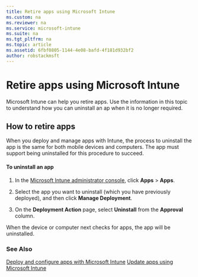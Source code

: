 ```yaml
---
title: Retire apps using Microsoft Intune
ms.custom: na
ms.reviewer: na
ms.service: microsoft-intune
ms.suite: na
ms.tgt_pltfrm: na
ms.topic: article
ms.assetid: 6fbf0805-1144-4e08-bafd-4f181d932bf2
author: robstackmsft
---
```

# Retire apps using Microsoft Intune
Microsoft Intune can help you retire apps. Use the information in this topic to understand how you can uninstall an ap when it is no longer required.

## How to retire apps
When you deploy and manage apps with Intune, the process to uninstall the app is the same for both mobile devices and computers. The app must support being uninstalled for this procedure to succeed.

#### To uninstall an app

1.  In the [Microsoft Intune administrator console](https://manage.microsoft.com), click **Apps** &gt; **Apps**.

2.  Select the app you want to uninstall (which you have previously deployed), and then click **Manage Deployment**.

3.  On the **Deployment Action** page, select **Uninstall** from the **Approval** column.

When the device or computer next checks for apps, the app will be uninstalled.

### See Also
[Deploy and configure apps with Microsoft Intune](deploy-and-configure-apps-with-microsoft-intune.md)
[Update apps using Microsoft Intune](update-apps-using-microsoft-intune.md)

